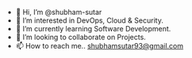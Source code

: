 - 👋 Hi, I’m @shubham-sutar
- 👀 I’m interested in DevOps, Cloud & Security.
- 🌱 I’m currently learning Software Development.
- 💞️ I’m looking to collaborate on Projects.
- 📫 How to reach me.. shubhamsutar93@gmail.com

<!---
shubham-sutar/shubham-sutar is a ✨ special ✨ repository because its `README.md` (this file) appears on your GitHub profile.
You can click the Preview link to take a look at your changes.
--->
